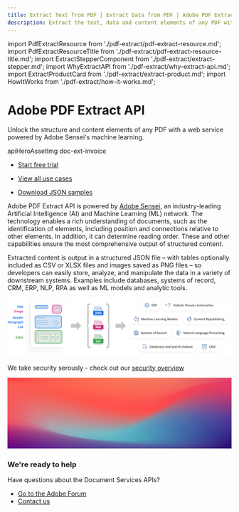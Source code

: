 ```yaml
---
title: Extract Text from PDF | Extract Data from PDF | Adobe PDF Extract API
description: Extract the text, data and content elements of any PDF with a web service powered by Adobe Sensei's machine learning. Try a free trial of Adobe PDF Extract today!
---
```


import PdfExtractResource from './pdf-extract/pdf-extract-resource.md';
import PdfExtractResourceTitle from './pdf-extract/pdf-extract-resource-title.md';
import ExtractStepperComponent from './pdf-extract/extract-stepper.md';
import WhyExtractAPI from './pdf-extract/why-extract-api.md';
import ExtractProductCard from './pdf-extract/extract-product.md';
import HowItWorks from './pdf-extract/how-it-works.md';

<Hero slots="heading, text, assetsImg, buttons" customLayout variant="fullwidth" className="herobgImage Hero-Banner"/>

# Adobe PDF Extract API

Unlock the structure and content elements of any PDF with a web service powered by Adobe Sensei's machine learning.

apiHeroAssetImg doc-ext-invoice

- [Start free trial](https://dc.stage.acrobat.com/dc-integration-creation-app-cdn/main.html?api=pdf-extract-api)


<WrapperComponent slots="content" repeat="1" theme="light" className="padding-zero Key-features-of-Adobe-PDF-Extract-API" enableMaxHeight/>

<WhyExtractAPI/>

<WrapperComponent slots="content" repeat="1" theme="lightest" className="Use-cases-for-Adobe-PDF-Extract-API"/>

<PdfExtractResourceTitle/>

<WrapperComponent slots="content" repeat="1" theme="lightest" enableMaxWidth maxWidth='795px' className="Use-cases-for-Adobe-PDF-Extract-API-card"/>

<PdfExtractResource/>

<TextBlock slots="buttons" isCentered theme="lightest" className='padding-5 Use-cases-for-Adobe-PDF-Extract-API'/>

- [View all use cases](/src/pages/use-cases/content-and-data-extraction/)

<WrapperComponent slots="content" repeat="1" theme="light" className="How-it-works"/>

<HowItWorks/>

<CustomIframeBlock source="https://video.tv.adobe.com/v/333506" theme="light"/>


<TextBlock slots="buttons"  theme="light" isCentered  className="padding-5 How-it-works"/>

* [Download JSON samples](https://adobe.com/go/dcExtract_sample)


<TextBlock slots="text1, text2" theme="light"  className="media-horizantal-align how-it-work-text mediaSize link linking How-it-works"/>    

Adobe PDF Extract API is powered by [Adobe Sensei](https://www.adobe.com/sensei.html), an industry-leading Artificial Intelligence (AI) and Machine Learning (ML) network. The technology enables a rich understanding of documents, such as the identification of elements, including position and connections relative to other elements. In addition, it can determine reading order. These and other capabilities ensure the most comprehensive output of structured content.

Extracted content is output in a structured JSON file – with tables optionally included as CSV or XLSX files and images saved as PNG files – so developers can easily store, analyze, and manipulate the data in a variety of downstream systems. Examples include databases, systems of record, CRM, ERP, NLP, RPA as well as ML models and analytic tools.

<TextBlock slots="image" theme="light"  imgWidth="100%" className="media-horizantal-zero-padding  how-it-work-image mediaSize"/>

![how-it-works-desktop](../images/how-it-works-desktop.png)

<TextBlock slots="text" theme="light" isCentered className="media-bottom-padding link position-up linking How-it-works"/>

We take security serously - check out our [security overview](https://www.adobe.com/content/dam/cc/en/security/pdfs/AdobeDocumentServices_SecurityOverview.pdf)

<WrapperComponent slots="content" repeat="1" theme="lightest" className="Get-started-in-minutes"/>

<ExtractStepperComponent />


<WrapperComponent slots="content" repeat="1" theme="light" className="Explore-other-Adobe-Document-Services-APIs"/>

<ExtractProductCard/>


<SummaryBlock slots="image, heading, text, buttons" theme="lightest" background="white" className="We-are-ready-to-help"/>

![](../images/bg-hero.jpeg)

### We're ready to help

Have questions about the Document Services APIs?

- [Go to the Adobe Forum](https://www.adobe.com/go/pdftoolsapi_forum)
- [Contact us](../pricing/contact.md)

